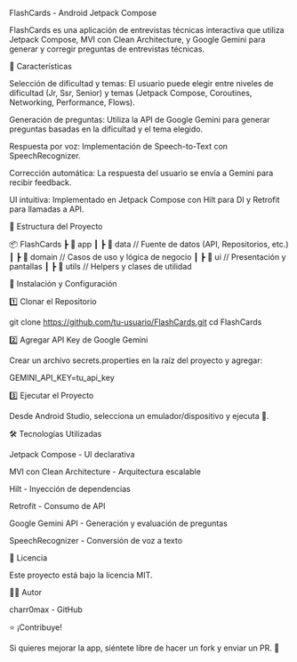 FlashCards - Android Jetpack Compose

FlashCards es una aplicación de entrevistas técnicas interactiva que utiliza Jetpack Compose, MVI con Clean Architecture, y Google Gemini para generar y corregir preguntas de entrevistas técnicas.

📌 Características

Selección de dificultad y temas: El usuario puede elegir entre niveles de dificultad (Jr, Ssr, Senior) y temas (Jetpack Compose, Coroutines, Networking, Performance, Flows).

Generación de preguntas: Utiliza la API de Google Gemini para generar preguntas basadas en la dificultad y el tema elegido.

Respuesta por voz: Implementación de Speech-to-Text con SpeechRecognizer.

Corrección automática: La respuesta del usuario se envía a Gemini para recibir feedback.

UI intuitiva: Implementado en Jetpack Compose con Hilt para DI y Retrofit para llamadas a API.

📁 Estructura del Proyecto

📦 FlashCards
┣ 📂 app
┃ ┣ 📂 data  // Fuente de datos (API, Repositorios, etc.)
┃ ┣ 📂 domain // Casos de uso y lógica de negocio
┃ ┣ 📂 ui     // Presentación y pantallas
┃ ┣ 📂 utils  // Helpers y clases de utilidad

🚀 Instalación y Configuración

1️⃣ Clonar el Repositorio

git clone https://github.com/tu-usuario/FlashCards.git
cd FlashCards

2️⃣ Agregar API Key de Google Gemini

Crear un archivo secrets.properties en la raíz del proyecto y agregar:

GEMINI_API_KEY=tu_api_key

3️⃣ Ejecutar el Proyecto

Desde Android Studio, selecciona un emulador/dispositivo y ejecuta 🚀.

🛠️ Tecnologías Utilizadas

Jetpack Compose - UI declarativa

MVI con Clean Architecture - Arquitectura escalable

Hilt - Inyección de dependencias

Retrofit - Consumo de API

Google Gemini API - Generación y evaluación de preguntas

SpeechRecognizer - Conversión de voz a texto

📜 Licencia

Este proyecto está bajo la licencia MIT.

👨‍💻 Autor

charr0max - GitHub

⭐ ¡Contribuye!

Si quieres mejorar la app, siéntete libre de hacer un fork y enviar un PR. 🚀